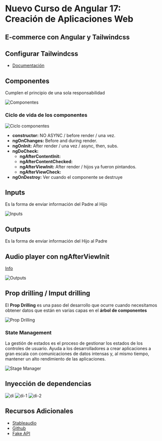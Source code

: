 # Nuevo Curso de Angular 17: Creación de Aplicaciones Web

## E-commerce con Angular y Tailwindcss

## Configurar Tailwindcss
- [Documentación](https://tailwindcss.com/docs/guides/angular)

## Componentes
Cumplen el principio de una sola responsabilidad

![Componentes](/imgs/componentes.png)

### Ciclo de vida de los componentes

![Ciclo componentes](/imgs/cvcomponentes.png)

- **constructor:** NO ASYNC / before render / una vez.
- **ngOnChanges:** Before and during render.
- **ngOnInit:** After render / una vez / async, then, subs.
- **ngDoCheck:** 
  - **ngAfterContentInit:**
  - **ngAfterContentChecked:**
  - **ngAfterViewInit:** After render / hijos ya fueron pintandos.
  - **ngAfterViewCheck:**
- **ngOnDestroy:** Ver cuando el componente se destruye

## Inputs
Es la forma de enviar información del Padre al Hijo

![Inputs](/imgs/inputs.png)

## Outputs
Es la forma de enviar información del Hijo al Padre

## Audio player con ngAfterViewInit
[Info](https://wavesurfer.xyz/)

![Outputs](/imgs/outputs.png)


## Prop drilling / Imput drilling
El **Prop Drilling** es una paso del desarrollo que ocurre cuando necesitamos obtener datos que están en varias capas en el **árbol de componentes**

![Prop Drilling](/imgs/prop-drilling.png)

### State Management
La gestión de estados es el proceso de gestionar los estados de los controles de usuario. Ayuda a los desarrolladores a crear aplicaciones a gran escala con comunicaciones de datos intensas y, al mismo tiempo, mantener un alto rendimiento de las aplicaciones.

![Stage Manager](/imgs/state-management.png)

## Inyección de dependencias
![di](/imgs/di.png)
![di-1](/imgs/di-1.png)
![di-2](/imgs/di-2.png)


## Recursos Adicionales
- [Stableaudio](https://stableaudio.com/)
- [Github](https://github.com/platzi/curso-angular-ecommerce)
- [Fake API](https://fakeapi.platzi.com/)

